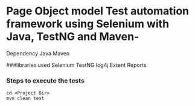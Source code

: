 # Page Object model Test automation framework using Selenium with Java, TestNG and Maven-

Dependency
Java
Maven

###libraries used
Selenium
TestNG
log4j
Extent Reports

### Steps to execute the tests
```
cd <Project Dir>
mvn clean test
```
